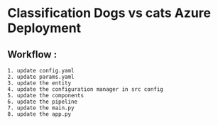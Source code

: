 # Classification Dogs vs cats Azure Deployment

## Workflow : 

    1. update config.yaml
    2. update params.yaml
    3. update the entity
    4. update the configuration manager in src config
    5. update the components
    6. update the pipeline
    7. update the main.py
    8. update the app.py


    